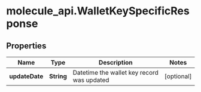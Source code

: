 # molecule_api.WalletKeySpecificResponse

## Properties
Name | Type | Description | Notes
------------ | ------------- | ------------- | -------------
**updateDate** | **String** | Datetime the wallet key record was updated | [optional] 


